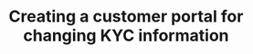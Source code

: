 ---
employer: "Arctic Securities"
division: ""
timespan: "Nov 2023 May 2024"
title: "Creating a customer portal for changing KYC information"
role: "Backend developer"
description: "The project consisted of implementation of a customer portal which shall be used for viewing and updating 
the customer information. According to the laws of AML (anti-money laundering), the customer information within a 
brokerage firm should always be up-to-date, that is \"know your customer\" (KYC). In this regard, it should also be 
possible for an administrator to accept new changes edited by the customer. The project therefore constituted two 
parts, namely a system for the customers as well as a system for administrators."
---